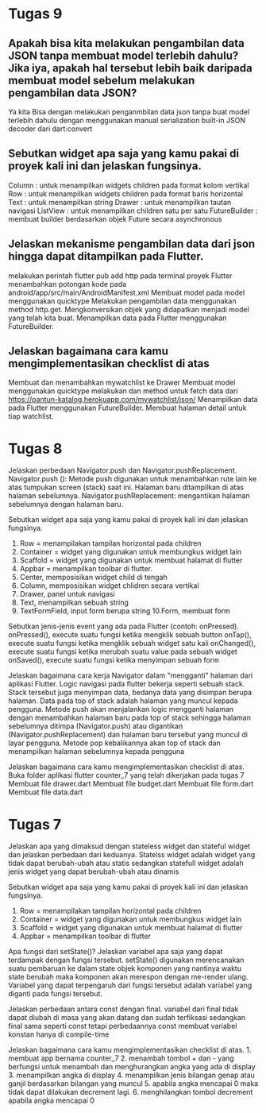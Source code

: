 # Tugas 9

## Apakah bisa kita melakukan pengambilan data JSON tanpa membuat model terlebih dahulu? Jika iya, apakah hal tersebut lebih baik daripada membuat model sebelum melakukan pengambilan data JSON?
Ya kita Bisa dengan melakukan penganmbilan data json tanpa buat model terlebih dahulu dengan menggunakan manual serialization built-in JSON decoder dari dart:convert 

## Sebutkan widget apa saja yang kamu pakai di proyek kali ini dan jelaskan fungsinya.
Column : untuk  menampilkan widgets children pada format kolom vertikal
Row : untuk menampilkan widgets children pada format baris horizontal
Text :  untuk menampilkan string
Drawer :  untuk menampilkan tautan navigasi
ListView : untuk menampilkan children satu per satu
FutureBuilder : membuat builder berdasarkan objek Future secara asynchronous


## Jelaskan mekanisme pengambilan data dari json hingga dapat ditampilkan pada Flutter.
melakukan perintah flutter pub add http pada terminal proyek Flutter 
menambahkan potongan kode <uses-permission android:name="android.permission.INTERNET" /> pada android/app/src/main/AndroidManifest.xml 
Membuat model pada model menggunakan quicktype
Melakukan pengambilan data menggunakan method http.get.
Mengkonversikan objek yang didapatkan menjadi model yang telah kita buat.
Menampilkan data pada Flutter menggunakan FutureBuilder.


## Jelaskan bagaimana cara kamu mengimplementasikan checklist di atas
Membuat dan menambahkan mywatchlist ke Drawer 
Membuat model menggunakan quicktype
melakukan dan method untuk fetch data dari https://pantun-katalog.herokuapp.com/mywatchlist/json/ 
Menampilkan data pada Flutter menggunakan FutureBuilder.
Membuat halaman detail untuk tiap watchlist.



# Tugas 8

 Jelaskan perbedaan Navigator.push dan Navigator.pushReplacement.
 Navigator.push (): Metode push digunakan untuk menambahkan rute lain ke atas tumpukan screen (stack) saat ini. Halaman baru ditampilkan di atas halaman sebelumnya.
 Navigator.pushReplacement: mengantikan halaman sebelumnya dengan halaman baru.
 
 Sebutkan widget apa saja yang kamu pakai di proyek kali ini dan jelaskan fungsinya.
   1. Row = menampilakan tampilan horizontal pada children
   2. Container = widget yang digunakan untuk membungkus widget lain 
   3. Scaffold = widget yang digunakan untuk membuat halamat di flutter
   4. Appbar = menampilkan toolbar di flutter.
   5. Center, memposisikan widget child di tengah
   6. Column, memposisikan widget chlidren secara vertikal
   7. Drawer, panel untuk navigasi
   8. Text, menampilkan sebuah string
   9. TextFormField, input form berupa string
   10.Form, membuat form
 
 Sebutkan jenis-jenis event yang ada pada Flutter (contoh: onPressed).
  onPressed(), execute suatu fungsi ketika mengklik sebuah button
  onTap(), execute suatu fungsi ketika mengklik sebuah widget satu kali
  onChanged(), execute suatu fungsi ketika merubah suatu value pada sebuah widget
  onSaved(), execute suatu fungsi ketika menyimpan sebuah form
  
 Jelaskan bagaimana cara kerja Navigator dalam "mengganti" halaman dari aplikasi Flutter.
Logic navigasi pada flutter bekerja seperti sebuah stack. Stack tersebut juga menyimpan data, bedanya data yang disimpan berupa halaman. Data pada top of stack adalah halaman yang muncul kepada pengguna. Metode push akan menjalankan logic mengganti halaman dengan menambahkan halaman baru pada top of stack sehingga halaman sebelumnya ditimpa (Navigator.push) atau digantikan (Navigator.pushReplacement) dan halaman baru tersebut yang muncul di layar pengguna. Metode pop kebalikannya akan top of stack dan menampilkan halaman sebelumnya kepada pengguna
 
 Jelaskan bagaimana cara kamu mengimplementasikan checklist di atas.
 Buka folder aplikasi flutter counter_7 yang telah dikerjakan pada tugas 7
 Membuat file drawer.dart
 Membuat file budget.dart 
 Membuat file form.dart 
 Membuat file data.dart 

# Tugas 7
Jelaskan apa yang dimaksud dengan stateless widget dan stateful widget dan jelaskan perbedaan dari keduanya.
Statelss widget adalah widget yang tidak dapat berubah-ubah atau statis sedangkan statefull widget adalah jenis widget yang dapat berubah-ubah atau dinamis

Sebutkan widget apa saja yang kamu pakai di proyek kali ini dan jelaskan fungsinya.
 1. Row = menampilakan tampilan horizontal pada children
 2. Container = widget yang digunakan untuk membungkus widget lain 
 3. Scaffold = widget yang digunakan untuk membuat halamat di flutter
 4. Appbar = menampilkan toolbar di flutter

Apa fungsi dari setState()? Jelaskan variabel apa saja yang dapat terdampak dengan fungsi tersebut.
setState() digunakan merencanakan suatu pembaruan ke dalam state objek komponen yang nantinya waktu state berubah maka komponen akan merespon dengan me-render ulang. Variabel yang dapat terpengaruh dari fungsi tersebut adalah variabel yang diganti pada fungsi tersebut.

Jelaskan perbedaan antara const dengan final.
variabel dari final tidak dapat diubah di masa yang akan datang dan sudah terfiksasi sedangkan final sama seperti const tetapi perbedaannya const membuat variabel konstan hanya di compile-time  

Jelaskan bagaimana cara kamu mengimplementasikan checklist di atas.
    1. membuat app bernama counter_7
    2. menambah tombol + dan - yang berfungsi untuk menambah dan menghurangkan angka yang ada di display
    3. menampilkan angka di display
    4. menampilkan jenis bilangan genap atau ganjil berdasarkan bilangan yang muncul
    5. apabila angka mencapai 0 maka tidak dapat dilakukan decrement lagi.
    6. menghilangkan tombol decrement apabila angka mencapai 0

